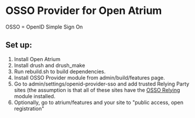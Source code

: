 
# OSSO Provider for Open Atrium

OSSO = OpenID Simple Sign On

## Set up:

1. Install Open Atrium
2. Install drush and drush_make
3. Run rebuild.sh to build dependencies.
4. Install OSSO Provider module from admin/build/features page.
5. Go to admin/settings/openid-provider-sso and add trusted Relying Party sites
   (the assumption is that all of these sites have the [OSSO
   Relying](https://github.com/developmentseed/osso_relying) module installed.
6. Optionally, go to atrium/features and your site to "public access, open
   registration"
